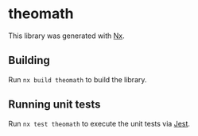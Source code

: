 # theomath

This library was generated with [Nx](https://nx.dev).

## Building

Run `nx build theomath` to build the library.

## Running unit tests

Run `nx test theomath` to execute the unit tests via [Jest](https://jestjs.io).
